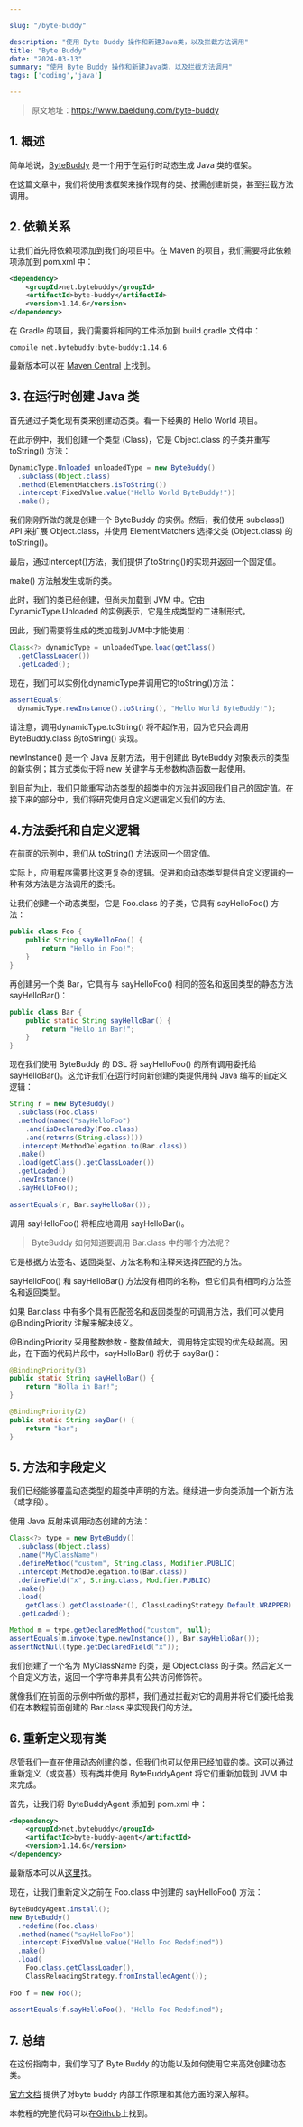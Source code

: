 ```yaml
---

slug: "/byte-buddy"

description: "使用 Byte Buddy 操作和新建Java类，以及拦截方法调用"
title: "Byte Buddy"
date: "2024-03-13"
summary: "使用 Byte Buddy 操作和新建Java类，以及拦截方法调用"
tags: ['coding','java']

---
```


> 原文地址：https://www.baeldung.com/byte-buddy

## 1. 概述

简单地说，[ByteBuddy](http://bytebuddy.net/#/) 是一个用于在运行时动态生成 Java 类的框架。
 
在这篇文章中，我们将使用该框架来操作现有的类、按需创建新类，甚至拦截方法调用。

## 2. 依赖关系

让我们首先将依赖项添加到我们的项目中。在 Maven 的项目，我们需要将此依赖项添加到 pom.xml 中：

```xml
<dependency>
    <groupId>net.bytebuddy</groupId>
    <artifactId>byte-buddy</artifactId>
    <version>1.14.6</version>
</dependency>
```

在 Gradle 的项目，我们需要将相同的工件添加到 build.gradle 文件中：

```
compile net.bytebuddy:byte-buddy:1.14.6
```

最新版本可以在  [Maven Central](https://mvnrepository.com/artifact/net.bytebuddy/byte-buddy) 上找到。

## 3. 在运行时创建 Java 类

首先通过子类化现有类来创建动态类。看一下经典的 Hello World 项目。

在此示例中，我们创建一个类型 (Class)，它是 Object.class 的子类并重写 toString() 方法：

```java
DynamicType.Unloaded unloadedType = new ByteBuddy()
  .subclass(Object.class)
  .method(ElementMatchers.isToString())
  .intercept(FixedValue.value("Hello World ByteBuddy!"))
  .make();
```

我们刚刚所做的就是创建一个 ByteBuddy 的实例。然后，我们使用 subclass() API 来扩展 Object.class，并使用 ElementMatchers 选择父类 (Object.class) 的 toString()。

最后，通过intercept()方法，我们提供了toString()的实现并返回一个固定值。

make() 方法触发生成新的类。

此时，我们的类已经创建，但尚未加载到 JVM 中。它由 DynamicType.Unloaded 的实例表示，它是生成类型的二进制形式。

因此，我们需要将生成的类加载到JVM中才能使用：

```java
Class<?> dynamicType = unloadedType.load(getClass()
  .getClassLoader())
  .getLoaded();
```

现在，我们可以实例化dynamicType并调用它的toString()方法：

```java
assertEquals(
  dynamicType.newInstance().toString(), "Hello World ByteBuddy!");
```

请注意，调用dynamicType.toString() 将不起作用，因为它只会调用ByteBuddy.class 的toString() 实现。

newInstance() 是一个 Java 反射方法，用于创建此 ByteBuddy 对象表示的类型的新实例；其方式类似于将 new 关键字与无参数构造函数一起使用。

到目前为止，我们只能重写动态类型的超类中的方法并返回我们自己的固定值。在接下来的部分中，我们将研究使用自定义逻辑定义我们的方法。

## 4.方法委托和自定义逻辑

在前面的示例中，我们从 toString() 方法返回一个固定值。

实际上，应用程序需要比这更复杂的逻辑。促进和向动态类型提供自定义逻辑的一种有效方法是方法调用的委托。

让我们创建一个动态类型，它是 Foo.class 的子类，它具有 sayHelloFoo() 方法：

```java
public class Foo {
    public String sayHelloFoo() {
        return "Hello in Foo!";
    }
}
```

再创建另一个类 Bar，它具有与 sayHelloFoo() 相同的签名和返回类型的静态方法 sayHelloBar()：

```java
public class Bar {
    public static String sayHelloBar() {
        return "Hello in Bar!";
    }
}
```

现在我们使用 ByteBuddy 的 DSL 将 sayHelloFoo() 的所有调用委托给 sayHelloBar()。这允许我们在运行时向新创建的类提供用纯 Java 编写的自定义逻辑：

```java
String r = new ByteBuddy()
  .subclass(Foo.class)
  .method(named("sayHelloFoo")
    .and(isDeclaredBy(Foo.class)
    .and(returns(String.class))))        
  .intercept(MethodDelegation.to(Bar.class))
  .make()
  .load(getClass().getClassLoader())
  .getLoaded()
  .newInstance()
  .sayHelloFoo();
        
assertEquals(r, Bar.sayHelloBar());
```

调用 sayHelloFoo() 将相应地调用 sayHelloBar()。

> ByteBuddy 如何知道要调用 Bar.class 中的哪个方法呢？

它是根据方法签名、返回类型、方法名称和注释来选择匹配的方法。
  
sayHelloFoo() 和 sayHelloBar() 方法没有相同的名称，但它们具有相同的方法签名和返回类型。
 
如果 Bar.class 中有多个具有匹配签名和返回类型的可调用方法，我们可以使用 @BindingPriority 注解来解决歧义。

@BindingPriority 采用整数参数 - 整数值越大，调用特定实现的优先级越高。因此，在下面的代码片段中，sayHelloBar() 将优于 sayBar()：

```java
@BindingPriority(3)
public static String sayHelloBar() { 
    return "Holla in Bar!"; 
}

@BindingPriority(2)
public static String sayBar() { 
    return "bar"; 
}
```

## 5. 方法和字段定义

我们已经能够覆盖动态类型的超类中声明的方法。继续进一步向类添加一个新方法（或字段）。

使用 Java 反射来调用动态创建的方法：

```java
Class<?> type = new ByteBuddy()
  .subclass(Object.class)
  .name("MyClassName")
  .defineMethod("custom", String.class, Modifier.PUBLIC)
  .intercept(MethodDelegation.to(Bar.class))
  .defineField("x", String.class, Modifier.PUBLIC)
  .make()
  .load(
    getClass().getClassLoader(), ClassLoadingStrategy.Default.WRAPPER)
  .getLoaded();

Method m = type.getDeclaredMethod("custom", null);
assertEquals(m.invoke(type.newInstance()), Bar.sayHelloBar());
assertNotNull(type.getDeclaredField("x"));
```


我们创建了一个名为 MyClassName 的类，是 Object.class 的子类。然后定义一个自定义方法，返回一个字符串并具有公共访问修饰符。

就像我们在前面的示例中所做的那样，我们通过拦截对它的调用并将它们委托给我们在本教程前面创建的 Bar.class 来实现我们的方法。

## 6. 重新定义现有类

尽管我们一直在使用动态创建的类，但我们也可以使用已经加载的类。这可以通过重新定义（或变基）现有类并使用 ByteBuddyAgent 将它们重新加载到 JVM 中来完成。

首先，让我们将 ByteBuddyAgent 添加到 pom.xml 中：

```xml
<dependency>
    <groupId>net.bytebuddy</groupId>
    <artifactId>byte-buddy-agent</artifactId>
    <version>1.14.6</version>
</dependency>
```

最新版本可以从[这里](https://mvnrepository.com/artifact/net.bytebuddy/byte-buddy-agent)找。

现在，让我们重新定义之前在 Foo.class 中创建的 sayHelloFoo() 方法：

```java
ByteBuddyAgent.install();
new ByteBuddy()
  .redefine(Foo.class)
  .method(named("sayHelloFoo"))
  .intercept(FixedValue.value("Hello Foo Redefined"))
  .make()
  .load(
    Foo.class.getClassLoader(), 
    ClassReloadingStrategy.fromInstalledAgent());
  
Foo f = new Foo();
 
assertEquals(f.sayHelloFoo(), "Hello Foo Redefined");
```

## 7. 总结

在这份指南中，我们学习了 Byte Buddy 的功能以及如何使用它来高效创建动态类。

[官方文档](http://bytebuddy.net/#/tutorial) 提供了对byte buddy 内部工作原理和其他方面的深入解释。

本教程的完整代码可以在[Github](https://github.com/eugenp/tutorials/tree/master/libraries-bytecode)上找到。
